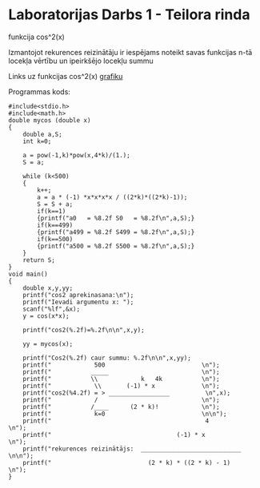# Laboratorijas Darbs 1 - Teilora rinda

funkcija cos^2(x)

Izmantojot rekurences reizinātāju ir iespējams noteikt savas funkcijas n-tā locekļa vērtību un ipeirkšējo locekļu summu

Links uz funkcijas cos^2(x) [grafiku](https://github.com/KeveKeve4/RTR105/blob/main/Laboratorijas%20Darbi/LD_1/cos2(x)%20grafiks.png)

Programmas kods:

```
#include<stdio.h>
#include<math.h>
double mycos (double x)
{
    double a,S;
    int k=0;

    a = pow(-1,k)*pow(x,4*k)/(1.);
    S = a;

    while (k<500)
    {
        k++;
        a = a * (-1) *x*x*x*x / ((2*k)*((2*k)-1));
        S = S + a;
        if(k==1)
        {printf("a0   = %8.2f S0   = %8.2f\n",a,S);}
        if(k==499)
        {printf("a499 = %8.2f S499 = %8.2f\n",a,S);}
        if(k==500)
        {printf("a500 = %8.2f S500 = %8.2f\n",a,S);}
    }
    return S;
}
void main()
{
    double x,y,yy;
    printf("cos2 aprekinasana:\n");
    printf("Ievadi argumentu x: ");
    scanf("%lf",&x);
    y = cos(x*x);
    
    printf("cos2(%.2f)=%.2f\n\n",x,y);

    yy = mycos(x);

    printf("Cos2(%.2f) caur summu: %.2f\n\n",x,yy);
    printf("            500                           \n");
    printf("           _____                          \n");
    printf("           \\            k   4k           \n");
    printf("            \\       (-1) * x             \n");
    printf("cos2(%4.2f) = > _________________          \n",x);
    printf("            /                             \n");
    printf("           /____      (2 * k)!            \n");
    printf("            k=0                           \n\n");
    printf("                                           4            \n");
    printf("                                   (-1) * x             \n");
    printf("rekurences reizinātājs:  ____________________________   \n\n");
    printf("                           (2 * k) * ((2 * k) - 1)      \n");
}
```
